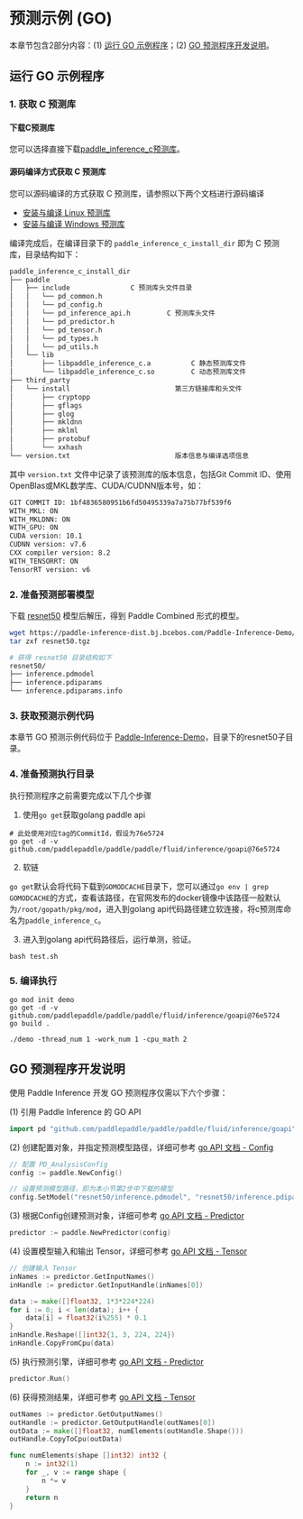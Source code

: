 # 预测示例 (GO)

本章节包含2部分内容：(1) [运行 GO 示例程序](#id1)；(2) [GO 预测程序开发说明](#id7)。

## 运行 GO 示例程序

### 1. 获取 C 预测库

#### 下载C预测库

您可以选择直接下载[paddle_inference_c预测库](../user_guides/download_lib.md)。

#### 源码编译方式获取 C 预测库

您可以源码编译的方式获取 C 预测库，请参照以下两个文档进行源码编译

- [安装与编译 Linux 预测库](../user_guides/source_compile.html#ubuntu-18-04)
- [安装与编译 Windows 预测库](../user_guides/source_compile.html#windows-10)

编译完成后，在编译目录下的 `paddle_inference_c_install_dir` 即为 C 预测库，目录结构如下：

```bash
paddle_inference_c_install_dir
├── paddle
│   ├── include               C 预测库头文件目录
│   │   └── pd_common.h
│   │   └── pd_config.h
│   │   └── pd_inference_api.h         C 预测库头文件
│   │   └── pd_predictor.h
│   │   └── pd_tensor.h
│   │   └── pd_types.h
│   │   └── pd_utils.h
│   └── lib
│       ├── libpaddle_inference_c.a          C 静态预测库文件
│       └── libpaddle_inference_c.so         C 动态预测库文件
├── third_party
│   └── install                          第三方链接库和头文件
│       ├── cryptopp
│       ├── gflags
│       ├── glog
│       ├── mkldnn
│       ├── mklml
│       ├── protobuf
│       └── xxhash
└── version.txt                          版本信息与编译选项信息
```

其中 `version.txt` 文件中记录了该预测库的版本信息，包括Git Commit ID、使用OpenBlas或MKL数学库、CUDA/CUDNN版本号，如：

```bash
GIT COMMIT ID: 1bf4836580951b6fd50495339a7a75b77bf539f6
WITH_MKL: ON
WITH_MKLDNN: ON
WITH_GPU: ON
CUDA version: 10.1
CUDNN version: v7.6
CXX compiler version: 8.2
WITH_TENSORRT: ON
TensorRT version: v6
```

### 2. 准备预测部署模型

下载 [resnet50](https://paddle-inference-dist.bj.bcebos.com/Paddle-Inference-Demo/resnet50.tgz) 模型后解压，得到 Paddle Combined 形式的模型。

```bash
wget https://paddle-inference-dist.bj.bcebos.com/Paddle-Inference-Demo/resnet50.tgz
tar zxf resnet50.tgz

# 获得 resnet50 目录结构如下
resnet50/
├── inference.pdmodel
├── inference.pdiparams
└── inference.pdiparams.info
```

### 3. 获取预测示例代码

本章节 GO 预测示例代码位于 [Paddle-Inference-Demo](https://github.com/PaddlePaddle/Paddle-Inference-Demo/tree/master/go)，目录下的resnet50子目录。

### 4. 准备预测执行目录

执行预测程序之前需要完成以下几个步骤

1. 使用`go get`获取golang paddle api

```
# 此处使用对应tag的CommitId，假设为76e5724
go get -d -v github.com/paddlepaddle/paddle/paddle/fluid/inference/goapi@76e5724
```

2. 软链

`go get`默认会将代码下载到`GOMODCACHE`目录下，您可以通过`go env | grep GOMODCACHE`的方式，查看该路径，在官网发布的docker镜像中该路径一般默认为`/root/gopath/pkg/mod`，进入到golang api代码路径建立软连接，将c预测库命名为`paddle_inference_c`。

3. 进入到golang api代码路径后，运行单测，验证。

```
bash test.sh
```

### 5. 编译执行

```
go mod init demo
go get -d -v github.com/paddlepaddle/paddle/paddle/fluid/inference/goapi@76e5724
go build .

./demo -thread_num 1 -work_num 1 -cpu_math 2
```

## GO 预测程序开发说明

使用 Paddle Inference 开发 GO 预测程序仅需以下六个步骤：


(1) 引用 Paddle Inference 的 GO API

```go
import pd "github.com/paddlepaddle/paddle/paddle/fluid/inference/goapi"
```

(2) 创建配置对象，并指定预测模型路径，详细可参考 [go API 文档 - Config](../api_reference/go_api_doc/Config_index)

```go
// 配置 PD_AnalysisConfig
config := paddle.NewConfig()

// 设置预测模型路径，即为本小节第2步中下载的模型
config.SetModel("resnet50/inference.pdmodel", "resnet50/inference.pdiparams")
```

(3) 根据Config创建预测对象，详细可参考 [go API 文档 - Predictor](../api_reference/go_api_doc/Predictor)	

```go
predictor := paddle.NewPredictor(config)
```

(4) 设置模型输入和输出 Tensor，详细可参考 [go API 文档 - Tensor](../api_reference/go_api_doc/Tensor)

```go
// 创建输入 Tensor
inNames := predictor.GetInputNames()
inHandle := predictor.GetInputHandle(inNames[0])

data := make([]float32, 1*3*224*224)
for i := 0; i < len(data); i++ {
    data[i] = float32(i%255) * 0.1
}
inHandle.Reshape([]int32{1, 3, 224, 224})
inHandle.CopyFromCpu(data)
```

(5) 执行预测引擎，详细可参考 [go API 文档 - Predictor](../api_reference/go_api_doc/Predictor)

```go
predictor.Run()
```

(6) 获得预测结果，详细可参考 [go API 文档 - Tensor](../api_reference/go_api_doc/Tensor)

```go
outNames := predictor.GetOutputNames()
outHandle := predictor.GetOutputHandle(outNames[0])
outData := make([]float32, numElements(outHandle.Shape()))
outHandle.CopyToCpu(outData)

func numElements(shape []int32) int32 {
	n := int32(1)
	for _, v := range shape {
		n *= v
	}
	return n
}
```
